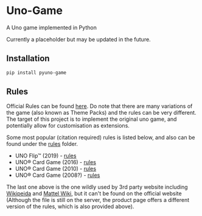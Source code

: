 # Uno-Game
A Uno game implemented in Python

Currently a placeholder but may be updated in the future.

## Installation

```bash
pip install pyuno-game
```

## Rules

Official Rules can be found [here](https://service.mattel.com/us/instruction_sheets.aspx).
Do note that there are many variations of the game (also known as Theme Packs) and the rules can be very different.
The target of this project is to implement the original uno game, and potentially allow for customisation as extensions.

Some most popular (citation required) rules is listed below, and also can be found under the [rules](rules/) folder.

- UNO Flip™ (2019) - [rules](rules/GDG37-Eng.pdf)
- UNO® Card Game (2016) - [rules](rules/FFK04-Eng.pdf)
- UNO® Card Game (2010) - [rules](rules/41940-Eng.pdf)
- UNO® Card Game (2008?) - [rules](rules/UNO%20Basic%20IS.pdf)

The last one above is the one wildly used by 3rd party website including [Wikipeida](https://en.wikipedia.org/wiki/Uno_(card_game)#cite_note-UNO-6)
and [Mattel Wiki](https://mattel.fandom.com/wiki/UNO#cite_note-UNO-4), but it can't be found on the official website
(Although the file is still on the server, the product page offers a different version of the rules, which is also provided above).
